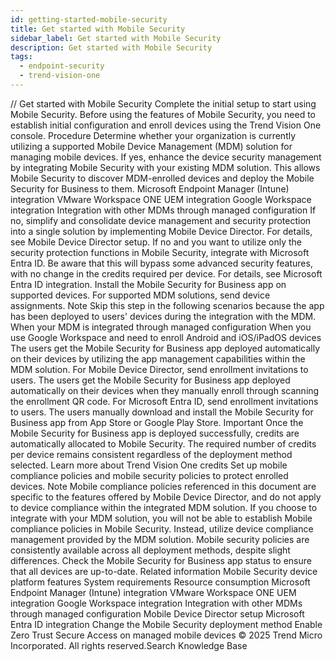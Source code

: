 ```yaml
---
id: getting-started-mobile-security
title: Get started with Mobile Security
sidebar_label: Get started with Mobile Security
description: Get started with Mobile Security
tags:
  - endpoint-security
  - trend-vision-one
---
```


/*<![CDATA[*/ $('#title').html($('meta[name=map-description]').attr('content')); /*]]>*/ Get started with Mobile Security Complete the initial setup to start using Mobile Security. Before using the features of Mobile Security, you need to establish initial configuration and enroll devices using the Trend Vision One console. Procedure Determine whether your organization is currently utilizing a supported Mobile Device Management (MDM) solution for managing mobile devices. If yes, enhance the device security management by integrating Mobile Security with your existing MDM solution. This allows Mobile Security to discover MDM-enrolled devices and deploy the Mobile Security for Business to them. Microsoft Endpoint Manager (Intune) integration VMware Workspace ONE UEM integration Google Workspace integration Integration with other MDMs through managed configuration If no, simplify and consolidate device management and security protection into a single solution by implementing Mobile Device Director. For details, see Mobile Device Director setup. If no and you want to utilize only the security protection functions in Mobile Security, integrate with Microsoft Entra ID. Be aware that this will bypass some advanced security features, with no change in the credits required per device. For details, see Microsoft Entra ID integration. Install the Mobile Security for Business app on supported devices. For supported MDM solutions, send device assignments. Note Skip this step in the following scenarios because the app has been deployed to users' devices during the integration with the MDM. When your MDM is integrated through managed configuration When you use Google Workspace and need to enroll Android and iOS/iPadOS devices The users get the Mobile Security for Business app deployed automatically on their devices by utilizing the app management capabilities within the MDM solution. For Mobile Device Director, send enrollment invitations to users. The users get the Mobile Security for Business app deployed automatically on their devices when they manually enroll through scanning the enrollment QR code. For Microsoft Entra ID, send enrollment invitations to users. The users manually download and install the Mobile Security for Business app from App Store or Google Play Store. Important Once the Mobile Security for Business app is deployed successfully, credits are automatically allocated to Mobile Security. The required number of credits per device remains consistent regardless of the deployment method selected. Learn more about Trend Vision One credits Set up mobile compliance policies and mobile security policies to protect enrolled devices. Note Mobile compliance policies referenced in this document are specific to the features offered by Mobile Device Director, and do not apply to device compliance within the integrated MDM solution. If you choose to integrate with your MDM solution, you will not be able to establish Mobile compliance policies in Mobile Security. Instead, utilize device compliance management provided by the MDM solution. Mobile security policies are consistently available across all deployment methods, despite slight differences. Check the Mobile Security for Business app status to ensure that all devices are up-to-date. Related information Mobile Security device platform features System requirements Resource consumption Microsoft Endpoint Manager (Intune) integration VMware Workspace ONE UEM integration Google Workspace integration Integration with other MDMs through managed configuration Mobile Device Director setup Microsoft Entra ID integration Change the Mobile Security deployment method Enable Zero Trust Secure Access on managed mobile devices © 2025 Trend Micro Incorporated. All rights reserved.Search Knowledge Base